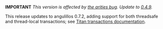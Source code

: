 **IMPORTANT** *This version is affected by [the arities bug](https://github.com/bio4j/angulillos/pull/86). Update to [0.4.9](https://github.com/bio4j/angulillos-titan/releases/tag/v0.4.9).*

This release updates to angulillos 0.7.2, adding support for both threadsafe and thread-local transactions; see [Titan transactions documentation](http://s3.thinkaurelius.com/docs/titan/1.0.0/tx.html).
